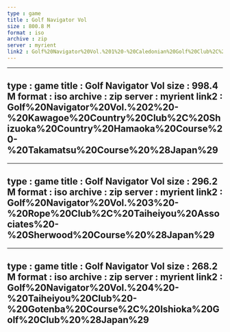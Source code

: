 ```yaml
---
type : game
title : Golf Navigator Vol
size : 800.8 M
format : iso
archive : zip
server : myrient
link2 : Golf%20Navigator%20Vol.%201%20-%20Caledonian%20Golf%20Club%2C%20Soubu%20Country%20Club%20-%20Soubu%20Course%20%28Japan%29
---
```

---
type : game
title : Golf Navigator Vol
size : 998.4 M
format : iso
archive : zip
server : myrient
link2 : Golf%20Navigator%20Vol.%202%20-%20Kawagoe%20Country%20Club%2C%20Shizuoka%20Country%20Hamaoka%20Course%20-%20Takamatsu%20Course%20%28Japan%29
---
---
type : game
title : Golf Navigator Vol
size : 296.2 M
format : iso
archive : zip
server : myrient
link2 : Golf%20Navigator%20Vol.%203%20-%20Rope%20Club%2C%20Taiheiyou%20Associates%20-%20Sherwood%20Course%20%28Japan%29
---
---
type : game
title : Golf Navigator Vol
size : 268.2 M
format : iso
archive : zip
server : myrient
link2 : Golf%20Navigator%20Vol.%204%20-%20Taiheiyou%20Club%20-%20Gotenba%20Course%2C%20Ishioka%20Golf%20Club%20%28Japan%29
---
